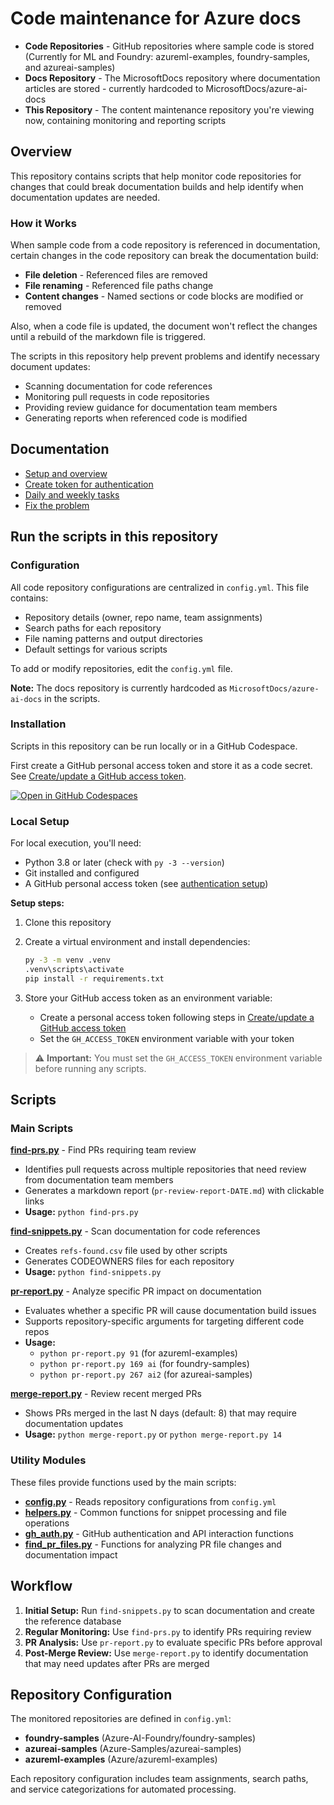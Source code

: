 # Code maintenance for Azure docs

- **Code Repositories** - GitHub repositories where sample code is stored (Currently for ML and Foundry: azureml-examples, foundry-samples, and azureai-samples)
- **Docs Repository** - The MicrosoftDocs repository where documentation articles are stored - currently hardcoded to MicrosoftDocs/azure-ai-docs
- **This Repository** - The content maintenance repository you're viewing now, containing monitoring and reporting scripts

## Overview

This repository contains scripts that help monitor code repositories for changes that could break documentation builds and help identify when documentation updates are needed.

### How it Works

When sample code from a code repository is referenced in documentation, certain changes in the code repository can break the documentation build:

- **File deletion** - Referenced files are removed
- **File renaming** - Referenced file paths change  
- **Content changes** - Named sections or code blocks are modified or removed

Also, when a code file is updated, the document won't reflect the changes until a rebuild of the markdown file is triggered.

The scripts in this repository help prevent problems and identify necessary document updates:

- Scanning documentation for code references
- Monitoring pull requests in code repositories
- Providing review guidance for documentation team members
- Generating reports when referenced code is modified

## Documentation

* [Setup and overview](docs/setup.md) 
* [Create token for authentication](docs/create-update-auth.md)
* [Daily and weekly tasks](docs/code-snippets.md)
* [Fix the problem](docs/fix-the-problem.md)

## Run the scripts in this repository

### Configuration

All code repository configurations are centralized in `config.yml`. This file contains:

- Repository details (owner, repo name, team assignments)
- Search paths for each repository
- File naming patterns and output directories  
- Default settings for various scripts

To add or modify repositories, edit the `config.yml` file.

**Note:** The docs repository is currently hardcoded as `MicrosoftDocs/azure-ai-docs` in the scripts.  

### Installation

Scripts in this repository can be run locally or in a GitHub Codespace.

First create a GitHub personal access token and store it as a code secret.  See [Create/update a GitHub access token](docs/create-update-auth.md). 

[![Open in GitHub Codespaces](https://github.com/codespaces/badge.svg)](https://codespaces.new/sdgilley/content-maintenance?quickstart=1)

### Local Setup

For local execution, you'll need:

- Python 3.8 or later (check with `py -3 --version`)
- Git installed and configured
- A GitHub personal access token (see [authentication setup](docs/create-update-auth.md))

**Setup steps:**

1. Clone this repository
2. Create a virtual environment and install dependencies:

   ```bash
   py -3 -m venv .venv
   .venv\scripts\activate
   pip install -r requirements.txt
   ```

3. Store your GitHub access token as an environment variable:
   - Create a personal access token following steps in [Create/update a GitHub access token](docs/create-update-auth.md) 
   - Set the `GH_ACCESS_TOKEN` environment variable with your token

> ⚠️ **Important:** You must set the `GH_ACCESS_TOKEN` environment variable before running any scripts. 

## Scripts

### Main Scripts

**[find-prs.py](find-prs.py)** - Find PRs requiring team review
- Identifies pull requests across multiple repositories that need review from documentation team members
- Generates a markdown report (`pr-review-report-DATE.md`) with clickable links
- **Usage:** `python find-prs.py`

**[find-snippets.py](find-snippets.py)** - Scan documentation for code references
- Creates `refs-found.csv` file used by other scripts
- Generates CODEOWNERS files for each repository
- **Usage:** `python find-snippets.py`

**[pr-report.py](pr-report.py)** - Analyze specific PR impact on documentation
- Evaluates whether a specific PR will cause documentation build issues
- Supports repository-specific arguments for targeting different code repos
- **Usage:**
  - `python pr-report.py 91` (for azureml-examples)
  - `python pr-report.py 169 ai` (for foundry-samples)
  - `python pr-report.py 267 ai2` (for azureai-samples)

**[merge-report.py](merge-report.py)** - Review recent merged PRs
- Shows PRs merged in the last N days (default: 8) that may require documentation updates
- **Usage:** `python merge-report.py` or `python merge-report.py 14`

### Utility Modules

These files provide functions used by the main scripts:

- **[config.py](utilities/config.py)** - Reads repository configurations from `config.yml`
- **[helpers.py](utilities/helpers.py)** - Common functions for snippet processing and file operations
- **[gh_auth.py](utilities/gh_auth.py)** - GitHub authentication and API interaction functions  
- **[find_pr_files.py](utilities/find_pr_files.py)** - Functions for analyzing PR file changes and documentation impact

## Workflow

1. **Initial Setup:** Run `find-snippets.py` to scan documentation and create the reference database
2. **Regular Monitoring:** Use `find-prs.py` to identify PRs requiring review
3. **PR Analysis:** Use `pr-report.py` to evaluate specific PRs before approval
4. **Post-Merge Review:** Use `merge-report.py` to identify documentation that may need updates after PRs are merged

## Repository Configuration

The monitored repositories are defined in `config.yml`:

- **foundry-samples** (Azure-AI-Foundry/foundry-samples)
- **azureai-samples** (Azure-Samples/azureai-samples)  
- **azureml-examples** (Azure/azureml-examples)

Each repository configuration includes team assignments, search paths, and service categorizations for automated processing.
